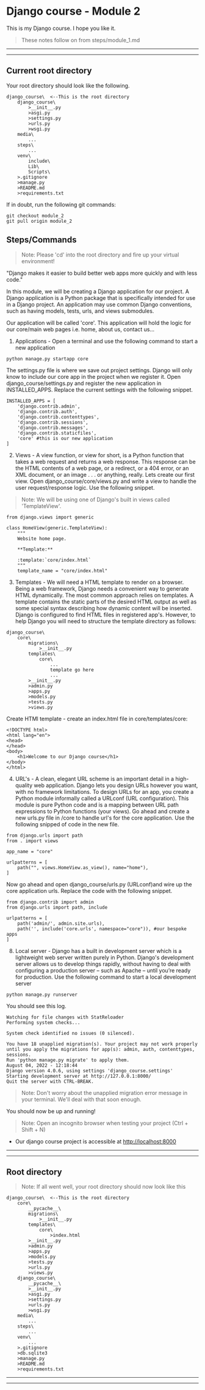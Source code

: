 # Django course - Module 2
This is my Django course. I hope you like it.

> These notes follow on from steps/module_1.md
***
***

## Current root directory
Your root directory should look like the following.
```
django_course\  <--This is the root directory
    django_course\
        >__init__.py
        >asgi.py
        >settings.py
        >urls.py
        >wsgi.py
    media\
        ...
    steps\
        ...
    venv\
        include\
        Lib\
        Scripts\
    >.gitignore
    >manage.py
    >README.md
    >requirements.txt
```
If in doubt, run the following git commands:
```
git checkout module_2
git pull origin module_2
```

## Steps/Commands
>Note: Please 'cd' into the root directory and fire up your virtual environment!

"Django makes it easier to build better web apps more quickly and with less code."

In this module, we will be creating a Django application for our project. A Django application is a Python package that is specifically intended for use in a Django project. An application may use common Django conventions, such as having models, tests, urls, and views submodules. 

Our application will be called 'core'. This application will hold the logic for our core/main web pages i.e. home, about us, contact us...

1) Applications - Open a terminal and use the following command to start a new application
```
python manage.py startapp core
```

The settings.py file is where we save out project settings. Django will only know to include our core app in the project when we register it. Open django_course/settings.py and register the new application in INSTALLED_APPS. Replace the current settings with the following snippet.
```
INSTALLED_APPS = [
    'django.contrib.admin',
    'django.contrib.auth',
    'django.contrib.contenttypes',
    'django.contrib.sessions',
    'django.contrib.messages',
    'django.contrib.staticfiles',
    'core' #this is our new application
]
```

2) Views - A view function, or view for short, is a Python function that takes a web request and returns a web response. This response can be the HTML contents of a web page, or a redirect, or a 404 error, or an XML document, or an image . . . or anything, really. Lets create our first view. Open django_course/core/views.py and write a view to handle the user request/response logic. Use the following snippet.
>Note: We will be using one of Django's built in views called 'TemplateView'.
```
from django.views import generic

class HomeView(generic.TemplateView):
	"""
    Website home page.

    **Template:**

    :template:`core/index.html`
    """
	template_name = "core/index.html"
```

3) Templates - We will need a HTML template to render on a browser. Being a web framework, Django needs a convenient way to generate HTML dynamically. The most common approach relies on templates. A template contains the static parts of the desired HTML output as well as some special syntax describing how dynamic content will be inserted. Django is configured to find HTML files in registered app's. However, to help Django you will need to structure the template directory as follows:
```
django_course\ 
    core\
        migrations\
            >__init__.py
        templates\
            core\
                ...
                template go here
                ...
        >__init__.py
        >admin.py
        >apps.py
        >models.py
        >tests.py
        >views.py
```

Create HTMl template - create an index.html file in core/templates/core:

```
<!DOCTYPE html>
<html lang="en">
<head>
</head>
<body>
    <h1>Welcome to our Django course</h1>
</body>
</html>
```

4) URL's - A clean, elegant URL scheme is an important detail in a high-quality web application. Django lets you design URLs however you want, with no framework limitations. To design URLs for an app, you create a Python module informally called a URLconf (URL configuration). This module is pure Python code and is a mapping between URL path expressions to Python functions (your views). Go ahead and create a new urls.py file in /core to handle url's for the core application. Use the following snipped of code in the new file.

```
from django.urls import path
from . import views

app_name = "core"

urlpatterns = [
	path("", views.HomeView.as_view(), name="home"),
]
```

Now go ahead and open django_course/urls.py (URLconf)and wire up the core application urls. Replace the code with the following snippet.

```
from django.contrib import admin
from django.urls import path, include

urlpatterns = [
    path('admin/', admin.site.urls),
    path('', include('core.urls', namespace="core")), #our bespoke apps
]
```

8) Local server - Django has a built in development server which is a lightweight web server written purely in Python. Django's development server allows us to develop things rapidly, without having to deal with configuring a production server – such as Apache – until you’re ready for production. Use the following command to start a local development server
```
python manage.py runserver
```
You should see this log.
```
Watching for file changes with StatReloader
Performing system checks...

System check identified no issues (0 silenced).

You have 18 unapplied migration(s). Your project may not work properly until you apply the migrations for app(s): admin, auth, contenttypes, sessions.
Run 'python manage.py migrate' to apply them.
August 04, 2022 - 12:18:44
Django version 4.0.6, using settings 'django_course.settings'
Starting development server at http://127.0.0.1:8000/
Quit the server with CTRL-BREAK.
```
>Note: Don't worry about the unapplied migration error message in your terminal. We'll deal with that soon enough.

You should now be up and running!
>Note: Open an incognito browser when testing your project (Ctrl + Shift + N)

* Our django course project is accessible at [http://localhost:8000](http://localhost:8000)

***
***

## Root directory
>Note: If all went well, your root directory should now look like this
```
django_course\  <--This is the root directory
    core\
        __pycache__\
        migrations\
            >__init__.py
        templates\
            core\
                >index.html
        >__init__.py
        >admin.py
        >apps.py
        >models.py
        >tests.py
        >urls.py
        >views.py
    django_course\
        __pycache__\
        >__init__.py
        >asgi.py
        >settings.py
        >urls.py
        >wsgi.py
    media\
        ...
    steps\
        ...
    venv\
        ...
    >.gitignore
    >db.sqlite3
    >manage.py
    >README.md
    >requirements.txt
```

***
***